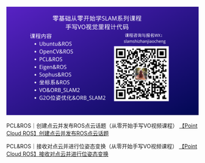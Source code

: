 ![](image/小秋SLAM实战教程.png)

PCL&ROS｜创建点云并发布ROS点云话题（从零开始手写VO视频课程）
[【Point Cloud ROS】创建点云并发布ROS点云话题](https://blog.csdn.net/qq_21950671/article/details/119819293)

PCL&ROS｜接收对点云并进行位姿态变换（从零开始手写VO视频课程）
[【Point Cloud ROS】接收对点云并进行位姿态变换](https://chunqiushenye.blog.csdn.net/article/details/121773405)
